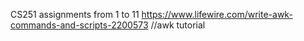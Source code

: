 CS251 assignments from 1 to 11
https://www.lifewire.com/write-awk-commands-and-scripts-2200573 //awk tutorial
